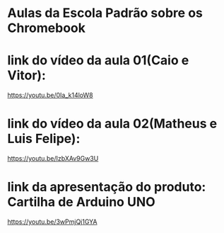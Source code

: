 # Aulas da Escola Padrão sobre os Chromebook

# link do vídeo da aula 01(Caio e Vitor): 
https://youtu.be/0Ia_k14loW8

# link do vídeo da aula 02(Matheus e Luis Felipe): 
https://youtu.be/IzbXAv9Gw3U

# link da apresentação do produto: Cartilha de Arduino UNO
https://youtu.be/3wPmjQj1GYA
